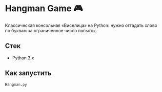 # Hangman Game 🎮


Классическая консольная «Виселица» на Python: нужно отгадать слово по буквам за ограниченное число попыток.


## Стек
- Python 3.x


## Как запустить
```bash
Hangman.py
